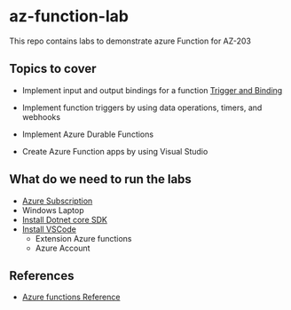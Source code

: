 # az-function-lab
This repo contains labs to demonstrate azure Function for AZ-203

## Topics to cover
  - Implement input and output bindings for a function
    [Trigger and Binding](https://docs.microsoft.com/en-us/azure/azure-functions/functions-triggers-bindings)
  
  - Implement function triggers by using data operations, timers, and webhooks
  
  - Implement Azure Durable Functions
  
  - Create Azure Function apps by using Visual Studio

## What do we need to run the labs
  - [Azure Subscription](https://portal.azure.com)
  - Windows Laptop
  - [Install Dotnet core SDK](https://dotnet.microsoft.com/download/thank-you/dotnet-sdk-2.2.401-windows-x64-installer)
  - [Install VSCode](https://code.visualstudio.com/download#)
    - Extension Azure functions
    - Azure Account


## References
  - [Azure functions Reference](https://docs.microsoft.com/en-us/azure/azure-functions/functions-reference)
